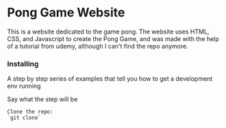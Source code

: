 # Pong Game Website

This is a website dedicated to the game pong. The website uses HTML, CSS, and Javascript to create the Pong Game, and was made with the help of a tutorial from udemy, although I can't find the repo anymore.


### Installing

A step by step series of examples that tell you how to get a development env running

Say what the step will be

```
Clone the repo:
`git clone`
```



